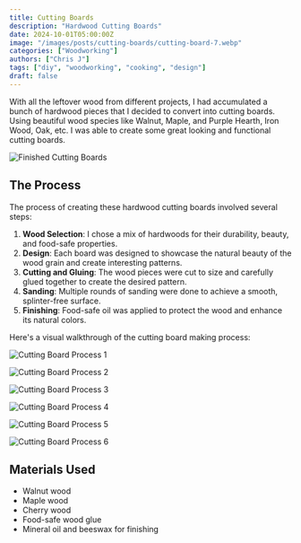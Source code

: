 ```yaml
---
title: Cutting Boards
description: "Hardwood Cutting Boards"
date: 2024-10-01T05:00:00Z
image: "/images/posts/cutting-boards/cutting-board-7.webp"
categories: ["Woodworking"]
authors: ["Chris J"]
tags: ["diy", "woodworking", "cooking", "design"]
draft: false
---
```


With all the leftover wood from different projects, I had accumulated a bunch of hardwood pieces that I decided to convert into cutting boards. Using beautiful wood species like Walnut, Maple, and Purple Hearth, Iron Wood, Oak, etc. I was able to create some great looking and functional cutting boards.

![Finished Cutting Boards](/images/posts/cutting-boards/cutting-board-7.webp)

## The Process

The process of creating these hardwood cutting boards involved several steps:

1. **Wood Selection**: I chose a mix of hardwoods for their durability, beauty, and food-safe properties.
2. **Design**: Each board was designed to showcase the natural beauty of the wood grain and create interesting patterns.
3. **Cutting and Gluing**: The wood pieces were cut to size and carefully glued together to create the desired pattern.
4. **Sanding**: Multiple rounds of sanding were done to achieve a smooth, splinter-free surface.
5. **Finishing**: Food-safe oil was applied to protect the wood and enhance its natural colors.

Here's a visual walkthrough of the cutting board making process:

![Cutting Board Process 1](/images/posts/cutting-boards/cutting-board-1.webp)

![Cutting Board Process 2](/images/posts/cutting-boards/cutting-board-2.webp)

![Cutting Board Process 3](/images/posts/cutting-boards/cutting-board-3.webp)

![Cutting Board Process 4](/images/posts/cutting-boards/cutting-board-4.webp)

![Cutting Board Process 5](/images/posts/cutting-boards/cutting-board-5.webp)

![Cutting Board Process 6](/images/posts/cutting-boards/cutting-board-6.webp)

## Materials Used

- Walnut wood
- Maple wood
- Cherry wood
- Food-safe wood glue
- Mineral oil and beeswax for finishing
